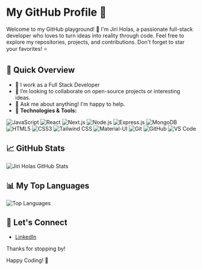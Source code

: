# My GitHub Profile 🚀

Welcome to my GitHub playground! 👋 I'm Jiri Holas, a passionate full-stack developer who loves to turn ideas into reality through code. Feel free to explore my repositories, projects, and contributions. Don't forget to star your favorites! ⭐️

## 🚀 Quick Overview
- 🔭 I work as a Full Stack Developer
- 👯 I’m looking to collaborate on open-source projects or interesting ideas.
- 💬 Ask me about anything! I'm happy to help.
- 🔧 **Technologies & Tools:**
  
![JavaScript](https://img.shields.io/badge/JavaScript-F7DF1E?style=flat&logo=javascript&logoColor=black)
![React](https://img.shields.io/badge/React-61DAFB?style=flat&logo=react&logoColor=white)
![Next.js](https://img.shields.io/badge/Next.js-000000?style=flat&logo=next.js&logoColor=white)
![Node.js](https://img.shields.io/badge/Node.js-339933?style=flat&logo=node.js&logoColor=white)
![Express.js](https://img.shields.io/badge/Express.js-000000?style=flat&logo=express&logoColor=white)
![MongoDB](https://img.shields.io/badge/MongoDB-47A248?style=flat&logo=mongodb&logoColor=white)
![HTML5](https://img.shields.io/badge/HTML5-E34F26?style=flat&logo=html5&logoColor=white)
![CSS3](https://img.shields.io/badge/CSS3-1572B6?style=flat&logo=css3&logoColor=white)
![Tailwind CSS](https://img.shields.io/badge/Tailwind%20CSS-38B2AC?style=flat&logo=tailwind-css&logoColor=white)
![Material-UI](https://img.shields.io/badge/Material--UI-0081CB?style=flat&logo=material-ui&logoColor=white)
![Git](https://img.shields.io/badge/Git-F05032?style=flat&logo=git&logoColor=white)
![GitHub](https://img.shields.io/badge/GitHub-181717?style=flat&logo=github&logoColor=white)
![VS Code](https://img.shields.io/badge/VS%20Code-007ACC?style=flat&logo=visual-studio-code&logoColor=white)

## 📈 GitHub Stats
![Jiri Holas GitHub Stats](https://github-readme-stats.vercel.app/api?username=GeorgeHolas&show_icons=true&theme=radical)

## 📊 My Top Languages
![Top Languages](https://github-readme-stats.vercel.app/api/top-langs/?username=GeorgeHolas&layout=compact&theme=radical)

## 🌟 Let's Connect
- [LinkedIn](https://www.linkedin.com/in/jiri-holas-b5b8a5270/)

Thanks for stopping by! 

Happy Coding! 🚀
